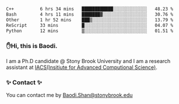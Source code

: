 <!--START_SECTION:waka-->

```txt
C++          6 hrs 34 mins   ████████████░░░░░░░░░░░░░   48.23 %
Bash         4 hrs 11 mins   ███████▓░░░░░░░░░░░░░░░░░   30.76 %
Other        1 hr 52 mins    ███▒░░░░░░░░░░░░░░░░░░░░░   13.79 %
ReScript     33 mins         █░░░░░░░░░░░░░░░░░░░░░░░░   04.07 %
Python       12 mins         ▒░░░░░░░░░░░░░░░░░░░░░░░░   01.51 %
```

<!--END_SECTION:waka-->

### ✋Hi, this is Baodi. 

I am a Ph.D candidate @ Stony Brook University and I am a research assistant at [IACS(Insitiute for Advanced Computional Science)](https://iacs.stonybrook.edu/).

### ✨ Contact ✨

You can contact me by [Baodi.Shan@stonybrook.edu](mailto:Baodi.Shan@stonybrook.edu)





<!--
[![Anurag's GitHub stats](https://github-readme-stats.vercel.app/api?username=lwshanbd&theme=jolly&show_icons=true&count_private=true&include_all_commits=true)](https://github.com/anuraghazra/github-readme-stats)
**lwshanbd/lwshanbd** is a ✨ _special_ ✨ repository because its `README.md` (this file) appears on your GitHub profile.

Here are some ideas to get you started:

- 🔭 I’m currently working on ...
- 🌱 I’m currently learning ...
- 👯 I’m looking to collaborate on ...
- 🤔 I’m looking for help with ...
- 💬 Ask me about ...
- 📫 How to reach me: ...
- 😄 Pronouns: ...
- ⚡ Fun fact: ...
-->
